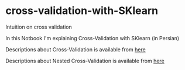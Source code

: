 # cross-validation-with-SKlearn
Intuition on cross validation

In this Notbook I'm explaining Cross-Validation with SKlearn (in Persian)

Descriptions about Cross-Validation is available from [here](https://virgool.io/@DataJr/%D8%A2%D8%B4%D9%86%D8%A7%DB%8C%DB%8C-%D8%A8%D8%A7-cross-validation-%D8%AF%D8%B1-sklearn-wndk12xxcoiv)

Descriptions about Nested Cross-Validation is available from [here](https://virgool.io/@DataJr/%D8%A7%D8%B9%D8%AA%D8%A8%D8%A7%D8%B1%D8%B3%D9%86%D8%AC%DB%8C-%D9%85%D8%AA%D9%82%D8%A7%D8%A8%D9%84-%D8%AA%D9%88-%D8%AF%D8%B1-%D8%AA%D9%88-nested-cross-validation-%D8%AF%D8%B1-sklearn-nxu4jwffmpch)